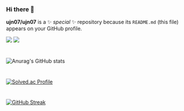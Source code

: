 ### Hi there 👋


**ujn07/ujn07** is a ✨ _special_ ✨ repository because its `README.md` (this file) appears on your GitHub profile.

<p> <img src="https://img.shields.io/badge/Unity-gray.svg?style=flat&logo=Unity">  <img src="https://img.shields.io/badge/Csharp-gray.svg?style=flat&logo=C#"></p>

#      

![Anurag's GitHub stats](https://github-readme-stats.vercel.app/api?username=ujn07&show_icons=true&theme=cobalt&include_all_commits=true)

#      
[![Solved.ac Profile](http://mazassumnida.wtf/api/v2/generate_badge?boj=ujn07)](https://solved.ac/ujn07/)
#      
[![GitHub Streak](https://streak-stats.demolab.com?user=ujn07&theme=dracula&border_radius=5&locale=ko)](https://git.io/streak-stats)

